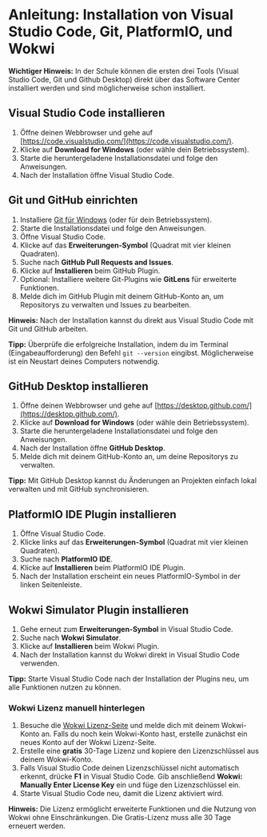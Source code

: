 # Anleitung: Installation von Visual Studio Code, Git, PlatformIO, und Wokwi

**Wichtiger Hinweis:** In der Schule können die ersten drei Tools (Visual Studio Code, Git und Github Desktop) direkt über das Software Center installiert werden und sind möglicherweise schon installiert.


## Visual Studio Code installieren
1. Öffne deinen Webbrowser und gehe auf [https://code.visualstudio.com/](https://code.visualstudio.com/).
2. Klicke auf **Download for Windows** (oder wähle dein Betriebssystem).
3. Starte die heruntergeladene Installationsdatei und folge den Anweisungen.  
4. Nach der Installation öffne Visual Studio Code.

## Git und GitHub einrichten
1. Installiere [Git für Windows](https://git-scm.com/download/win) (oder für dein Betriebssystem).
2. Starte die Installationsdatei und folge den Anweisungen.
3. Öffne Visual Studio Code.
4. Klicke auf das **Erweiterungen-Symbol** (Quadrat mit vier kleinen Quadraten).
5. Suche nach **GitHub Pull Requests and Issues**.
6. Klicke auf **Installieren** beim GitHub Plugin.
7. Optional: Installiere weitere Git-Plugins wie **GitLens** für erweiterte Funktionen.
8. Melde dich im GitHub Plugin mit deinem GitHub-Konto an, um Repositorys zu verwalten und Issues zu bearbeiten.

**Hinweis:** Nach der Installation kannst du direkt aus Visual Studio Code mit Git und GitHub arbeiten.

**Tipp:** Überprüfe die erfolgreiche Installation, indem du im Terminal (Eingabeaufforderung) den Befehl `git --version` eingibst. Möglicherweise ist ein Neustart deines Computers notwendig.

## GitHub Desktop installieren

1. Öffne deinen Webbrowser und gehe auf [https://desktop.github.com/](https://desktop.github.com/).
2. Klicke auf **Download for Windows** (oder wähle dein Betriebssystem).
3. Starte die heruntergeladene Installationsdatei und folge den Anweisungen.
4. Nach der Installation öffne **GitHub Desktop**.
5. Melde dich mit deinem GitHub-Konto an, um deine Repositorys zu verwalten.

**Tipp:** Mit GitHub Desktop kannst du Änderungen an Projekten einfach lokal verwalten und mit GitHub synchronisieren.


## PlatformIO IDE Plugin installieren

1. Öffne Visual Studio Code.
2. Klicke links auf das **Erweiterungen-Symbol** (Quadrat mit vier kleinen Quadraten).
3. Suche nach **PlatformIO IDE**.
4. Klicke auf **Installieren** beim PlatformIO IDE Plugin.
5. Nach der Installation erscheint ein neues PlatformIO-Symbol in der linken Seitenleiste.


## Wokwi Simulator Plugin installieren

1. Gehe erneut zum **Erweiterungen-Symbol** in Visual Studio Code.
2. Suche nach **Wokwi Simulator**.
3. Klicke auf **Installieren** beim Wokwi Plugin.
4. Nach der Installation kannst du Wokwi direkt in Visual Studio Code verwenden.

**Tipp:** Starte Visual Studio Code nach der Installation der Plugins neu, um alle Funktionen nutzen zu können.

### Wokwi Lizenz manuell hinterlegen

1. Besuche die [Wokwi Lizenz-Seite](https://wokwi.com/license) und melde dich mit deinem Wokwi-Konto an.
   Falls du noch kein Wokwi-Konto hast, erstelle zunächst ein neues Konto auf der Wokwi Lizenz-Seite.
2. Erstelle eine **gratis** 30-Tage Lizenz und kopiere den Lizenzschlüssel aus deinem Wokwi-Konto.
3. Falls Visual Studio Code deinen Lizenzschlüssel nicht automatisch erkennt, drücke **F1** in Visual Studio Code. Gib anschließend **Wokwi: Manually Enter License Key** ein und füge den Lizenzschlüssel ein.
4. Starte Visual Studio Code neu, damit die Lizenz aktiviert wird.

**Hinweis:** Die Lizenz ermöglicht erweiterte Funktionen und die Nutzung von Wokwi ohne Einschränkungen. Die Gratis-Lizenz muss alle 30 Tage erneuert werden.
